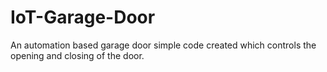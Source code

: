 # IoT-Garage-Door
An automation based garage door simple code created which controls the opening and closing of the door.
